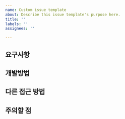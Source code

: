 ```yaml
---
name: Custom issue template
about: Describe this issue template's purpose here.
title: ''
labels: ''
assignees: ''

---
```


## 요구사항

## 개발방법

## 다른 접근 방법

## 주의할 점
